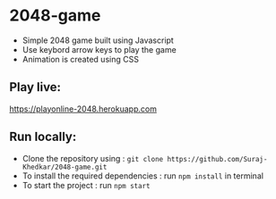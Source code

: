 # 2048-game
- Simple 2048 game built using Javascript
- Use keybord arrow keys to play the game
- Animation is created using CSS

## Play live:
https://playonline-2048.herokuapp.com

## Run locally:

- Clone the repository using : ```git clone https://github.com/Suraj-Khedkar/2048-game.git```
- To install the required dependencies : run ```npm install``` in terminal
- To start the project : run ```npm start```

